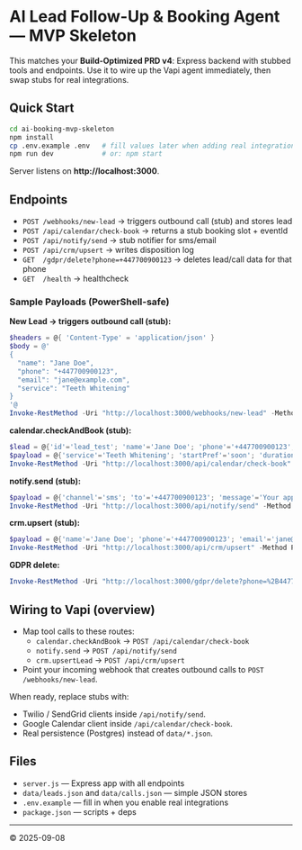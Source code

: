# AI Lead Follow-Up & Booking Agent — MVP Skeleton

This matches your **Build-Optimized PRD v4**: Express backend with stubbed tools and endpoints.
Use it to wire up the Vapi agent immediately, then swap stubs for real integrations.

## Quick Start

```bash
cd ai-booking-mvp-skeleton
npm install
cp .env.example .env   # fill values later when adding real integrations
npm run dev            # or: npm start
```

Server listens on **http://localhost:3000**.

## Endpoints

- `POST /webhooks/new-lead` → triggers outbound call (stub) and stores lead
- `POST /api/calendar/check-book` → returns a stub booking slot + eventId
- `POST /api/notify/send` → stub notifier for sms/email
- `POST /api/crm/upsert` → writes disposition log
- `GET  /gdpr/delete?phone=+447700900123` → deletes lead/call data for that phone
- `GET  /health` → healthcheck

### Sample Payloads (PowerShell-safe)

**New Lead → triggers outbound call (stub):**
```powershell
$headers = @{ 'Content-Type' = 'application/json' }
$body = @'
{
  "name": "Jane Doe",
  "phone": "+447700900123",
  "email": "jane@example.com",
  "service": "Teeth Whitening"
}
'@
Invoke-RestMethod -Uri "http://localhost:3000/webhooks/new-lead" -Method Post -Headers $headers -Body $body
```

**calendar.checkAndBook (stub):**
```powershell
$lead = @{'id'='lead_test'; 'name'='Jane Doe'; 'phone'='+447700900123'; 'email'='jane@example.com'}
$payload = @{'service'='Teeth Whitening'; 'startPref'='soon'; 'durationMin'=30; 'lead'=$lead} | ConvertTo-Json
Invoke-RestMethod -Uri "http://localhost:3000/api/calendar/check-book" -Method Post -Headers $headers -Body $payload
```

**notify.send (stub):**
```powershell
$payload = @{'channel'='sms'; 'to'='+447700900123'; 'message'='Your appointment is confirmed for tomorrow 14:00.'} | ConvertTo-Json
Invoke-RestMethod -Uri "http://localhost:3000/api/notify/send" -Method Post -Headers $headers -Body $payload
```

**crm.upsert (stub):**
```powershell
$payload = @{'name'='Jane Doe'; 'phone'='+447700900123'; 'email'='jane@example.com'; 'disposition'='booked'} | ConvertTo-Json
Invoke-RestMethod -Uri "http://localhost:3000/api/crm/upsert" -Method Post -Headers $headers -Body $payload
```

**GDPR delete:**
```powershell
Invoke-RestMethod -Uri "http://localhost:3000/gdpr/delete?phone=%2B447700900123" -Method Get
```

## Wiring to Vapi (overview)

- Map tool calls to these routes:
  - `calendar.checkAndBook` → `POST /api/calendar/check-book`
  - `notify.send` → `POST /api/notify/send`
  - `crm.upsertLead` → `POST /api/crm/upsert`
- Point your incoming webhook that creates outbound calls to `POST /webhooks/new-lead`.

When ready, replace stubs with:
- Twilio / SendGrid clients inside `/api/notify/send`.
- Google Calendar client inside `/api/calendar/check-book`.
- Real persistence (Postgres) instead of `data/*.json`.

## Files

- `server.js` — Express app with all endpoints
- `data/leads.json` and `data/calls.json` — simple JSON stores
- `.env.example` — fill in when you enable real integrations
- `package.json` — scripts + deps

---

© 2025-09-08